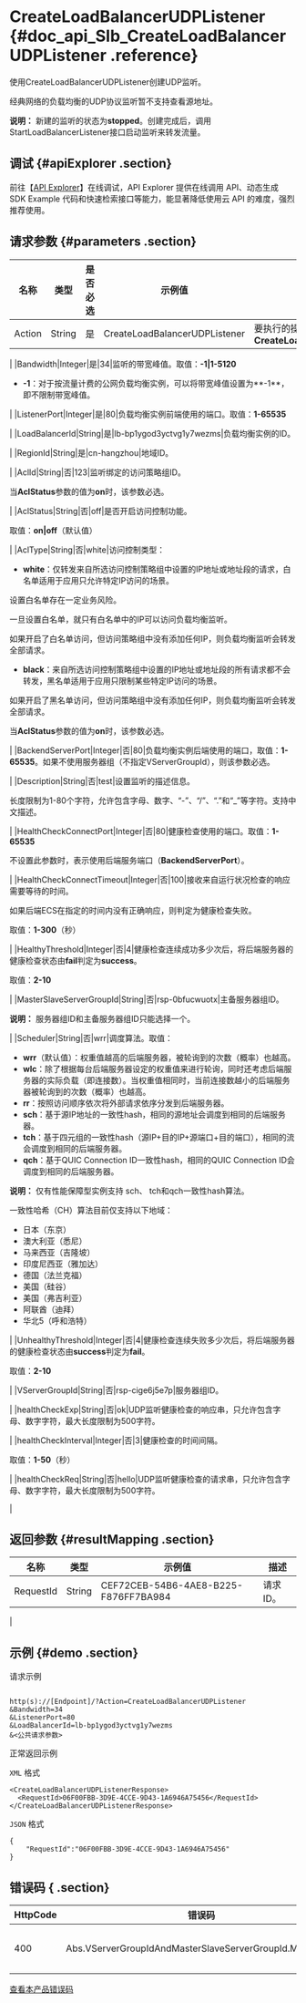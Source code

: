 # CreateLoadBalancerUDPListener {#doc_api_Slb_CreateLoadBalancerUDPListener .reference}

使用CreateLoadBalancerUDPListener创建UDP监听。

经典网络的负载均衡的UDP协议监听暂不支持查看源地址。

**说明：** 新建的监听的状态为**stopped**。创建完成后，调用StartLoadBalancerListener接口启动监听来转发流量。

## 调试 {#apiExplorer .section}

前往【[API Explorer](https://api.aliyun.com/#product=Slb&api=CreateLoadBalancerUDPListener)】在线调试，API Explorer 提供在线调用 API、动态生成 SDK Example 代码和快速检索接口等能力，能显著降低使用云 API 的难度，强烈推荐使用。

## 请求参数 {#parameters .section}

|名称|类型|是否必选|示例值|描述|
|--|--|----|---|--|
|Action|String|是|CreateLoadBalancerUDPListener|要执行的操作。取值：**CreateLoadBalancerUDPListener**

 |
|Bandwidth|Integer|是|34|监听的带宽峰值。取值：**-1|1-5120**

 -   **-1**：对于按流量计费的公网负载均衡实例，可以将带宽峰值设置为**-1**，即不限制带宽峰值。

 |
|ListenerPort|Integer|是|80|负载均衡实例前端使用的端口。取值：**1-65535**

 |
|LoadBalancerId|String|是|lb-bp1ygod3yctvg1y7wezms|负载均衡实例的ID。

 |
|RegionId|String|是|cn-hangzhou|地域ID。

 |
|AclId|String|否|123|监听绑定的访问策略组ID。

 当**AclStatus**参数的值为**on**时，该参数必选。

 |
|AclStatus|String|否|off|是否开启访问控制功能。

 取值：**on|off**（默认值）

 |
|AclType|String|否|white|访问控制类型：

 -   **white**：仅转发来自所选访问控制策略组中设置的IP地址或地址段的请求，白名单适用于应用只允许特定IP访问的场景。

 设置白名单存在一定业务风险。

 一旦设置白名单，就只有白名单中的IP可以访问负载均衡监听。

 如果开启了白名单访问，但访问策略组中没有添加任何IP，则负载均衡监听会转发全部请求。

 -   **black**：来自所选访问控制策略组中设置的IP地址或地址段的所有请求都不会转发，黑名单适用于应用只限制某些特定IP访问的场景。

如果开启了黑名单访问，但访问策略组中没有添加任何IP，则负载均衡监听会转发全部请求。


 当**AclStatus**参数的值为**on**时，该参数必选。

 |
|BackendServerPort|Integer|否|80|负载均衡实例后端使用的端口，取值：**1-65535**。如果不使用服务器组（不指定VServerGroupId），则该参数必选。

 |
|Description|String|否|test|设置监听的描述信息。

 长度限制为1-80个字符，允许包含字母、数字、“-”、“/”、“.”和“\_”等字符。支持中文描述。

 |
|HealthCheckConnectPort|Integer|否|80|健康检查使用的端口。取值：**1-65535**

 不设置此参数时，表示使用后端服务端口（**BackendServerPort**）。

 |
|HealthCheckConnectTimeout|Integer|否|100|接收来自运行状况检查的响应需要等待的时间。

 如果后端ECS在指定的时间内没有正确响应，则判定为健康检查失败。

 取值：**1-300**（秒）

 |
|HealthyThreshold|Integer|否|4|健康检查连续成功多少次后，将后端服务器的健康检查状态由**fail**判定为**success**。

 取值：**2-10**

 |
|MasterSlaveServerGroupId|String|否|rsp-0bfucwuotx|主备服务器组ID。

 **说明：** 服务器组ID和主备服务器组ID只能选择一个。

 |
|Scheduler|String|否|wrr|调度算法。取值：

 -   **wrr**（默认值）：权重值越高的后端服务器，被轮询到的次数（概率）也越高。
-   **wlc**：除了根据每台后端服务器设定的权重值来进行轮询，同时还考虑后端服务器的实际负载（即连接数）。当权重值相同时，当前连接数越小的后端服务器被轮询到的次数（概率）也越高。
-   **rr**：按照访问顺序依次将外部请求依序分发到后端服务器。
-   **sch**：基于源IP地址的一致性hash，相同的源地址会调度到相同的后端服务器。
-   **tch**：基于四元组的一致性hash（源IP+目的IP+源端口+目的端口），相同的流会调度到相同的后端服务器。
-   **qch**：基于QUIC Connection ID一致性hash，相同的QUIC Connection ID会调度到相同的后端服务器。

 **说明：** 仅有性能保障型实例支持 sch、 tch和qch一致性hash算法。

 一致性哈希（CH）算法目前仅支持以下地域：

 -   日本（东京）
-   澳大利亚（悉尼）
-   马来西亚（吉隆坡）
-   印度尼西亚（雅加达）
-   德国（法兰克福）
-   美国（硅谷）
-   美国（弗吉利亚）
-   阿联酋（迪拜）
-   华北5（呼和浩特）

 |
|UnhealthyThreshold|Integer|否|4|健康检查连续失败多少次后，将后端服务器的健康检查状态由**success**判定为**fail**。

 取值：**2-10**

 |
|VServerGroupId|String|否|rsp-cige6j5e7p|服务器组ID。

 |
|healthCheckExp|String|否|ok|UDP监听健康检查的响应串，只允许包含字母、数字字符，最大长度限制为500字符。

 |
|healthCheckInterval|Integer|否|3|健康检查的时间间隔。

 取值：**1-50**（秒）

 |
|healthCheckReq|String|否|hello|UDP监听健康检查的请求串，只允许包含字母、数字字符，最大长度限制为500字符。

 |

## 返回参数 {#resultMapping .section}

|名称|类型|示例值|描述|
|--|--|---|--|
|RequestId|String|CEF72CEB-54B6-4AE8-B225-F876FF7BA984|请求ID。

 |

## 示例 {#demo .section}

请求示例

``` {#request_demo}

http(s)://[Endpoint]/?Action=CreateLoadBalancerUDPListener
&Bandwidth=34
&ListenerPort=80
&LoadBalancerId=lb-bp1ygod3yctvg1y7wezms
&<公共请求参数>

```

正常返回示例

`XML` 格式

``` {#xml_return_success_demo}
<CreateLoadBalancerUDPListenerResponse>
  <RequestId>06F00FBB-3D9E-4CCE-9D43-1A6946A75456</RequestId>
</CreateLoadBalancerUDPListenerResponse>

```

`JSON` 格式

``` {#json_return_success_demo}
{
	"RequestId":"06F00FBB-3D9E-4CCE-9D43-1A6946A75456"
}
```

## 错误码 { .section}

|HttpCode|错误码|错误信息|描述|
|--------|---|----|--|
|400|Abs.VServerGroupIdAndMasterSlaveServerGroupId.MissMatch|The parameters VServerGroupId or MasterSlaveServerGroupId miss match.|参数VServerGroupId或MasterSlaveServerGroupId不匹配。|

[查看本产品错误码](https://error-center.aliyun.com/status/product/Slb)


